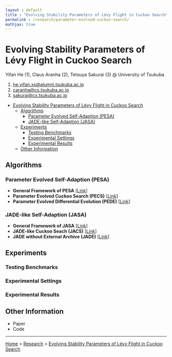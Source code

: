 ```yaml
---
layout : default
title : "Evolving Stability Parameters of Lévy Flight in Cuckoo Search"
permalink : /research/parameter-evolved-cuckoo-search/
mathjax: true
---
```


<script src="https://cdnjs.cloudflare.com/ajax/libs/mathjax/2.7.6/MathJax.js?config=TeX-MML-AM_CHTML" async="" type="text/javascript"> </script>

# Evolving Stability Parameters of Lévy Flight in Cuckoo Search

Yifan He (1), Claus Aranha (2), Tetsuya Sakurai (3) @ University of Tsukuba

1. he.yifan.xs@alumni.tsukuba.ac.jp
2. caranha@cs.tsukuba.ac.jp
3. sakurai@cs.tsukuba.ac.jp

- [Evolving Stability Parameters of Lévy Flight in Cuckoo Search](#evolving-stability-parameters-of-lévy-flight-in-cuckoo-search)
  - [Algorithms](#algorithms)
    - [Parameter Evolved Self-Adaption (PESA)](#parameter-evolved-self-adaption-pesa)
    - [JADE-like Self-Adaption (JASA)](#jade-like-self-adaption-jasa)
  - [Experiments](#experiments)
    - [Testing Benchmarks](#testing-benchmarks)
    - [Experimental Settings](#experimental-settings)
    - [Experimental Results](#experimental-results)
  - [Other Information](#other-information)

## Algorithms

### Parameter Evolved Self-Adaption (PESA)

- **General Framework of PESA** [<a href="images/algorithms/pesa.svg" target="_blank">Link</a>]
- **Parameter Evolved Cuckoo Search (PECS)** [<a href="images/algorithms/pecs.svg" target="_blank">Link</a>]
- **Parameter Evolved Differential Evolution (PEDE)** [<a href="images/algorithms/pede.svg" target="_blank">Link</a>]

### JADE-like Self-Adaption (JASA)

- **General Framework of JASA** [<a href="images/algorithms/jasa.svg" target="_blank">Link</a>]
- **JADE-like Cuckoo Seach (JACS)** [<a href="images/algorithms/jacs.svg" target="_blank">Link</a>]
- **JADE without External Archive (JADE)** [<a href="images/algorithms/jade.svg" target="_blank">Link</a>]

## Experiments

### Testing Benchmarks

### Experimental Settings

### Experimental Results

## Other Information

- Paper
- Code

---

[Home](/) > [Research](/research/) > [Evolving Stability Parameters of Lévy Flight in Cuckoo Search](/projects/research/parameter-evolved-cuckoo-search/)
